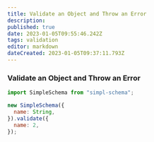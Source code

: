 ```yaml
---
title: Validate an Object and Throw an Error
description: 
published: true
date: 2023-01-05T09:55:46.242Z
tags: validation
editor: markdown
dateCreated: 2023-01-05T09:37:11.793Z
---
```


### Validate an Object and Throw an Error

```js
import SimpleSchema from "simpl-schema";

new SimpleSchema({
  name: String,
}).validate({
  name: 2,
});
```